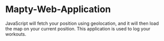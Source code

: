 # Mapty-Web-Application
JavaScript will fetch your position using geolocation, and it will then load the map on your current position. This application is used to log your workouts.
